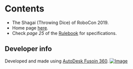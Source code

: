 # Contents
- The Shagai (Throwing Dice) of RoboCon 2019.
- Home page [here](http://aburobocon2019.mnb.mn/en).
- Check _page 25_ of the [Rulebook](./../../../DATA/Robocon_2019_Mongolia_RULEBOOK.pdf) for specifications.

## Developer info
Developed and made using [AutoDesk Fusoin 360](https://www.autodesk.com/products/fusion-360/overview).
[![Image](https://img.shields.io/badge/Developer-TheProjectsGuy-blue.svg)](https://github.com/TheProjectsGuy)
